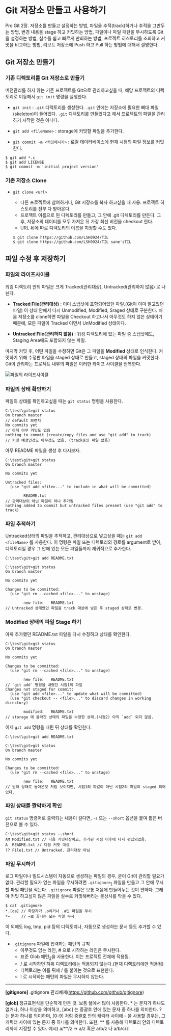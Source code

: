 # Git 저장소 만들고 사용하기

Pro Git 2장.
저장소를 만들고 설정하는 방법, 파일을 추적(track)하거나 추적을 그만두는 방법, 변경 내용을 stage 하고 커밋하는 방법, 파일이나 파일 패턴을 무시하도록 Git을 설정하는 방법, 실수를 쉽고 빠르게 만회하는 방법, 프로젝트 히스토리를 조회하고 커밋을 비교하는 방법, 리모트 저장소에 Push 하고 Pull 하는 방법에 대해서 설명한다.

## Git 저장소 만들기

### 기존 디렉토리를 Git 저장소로 만들기

버전관리를 하지 않는 기존 프로젝트를 Git으로 관리하고싶을 때, 해당 프로젝트의 디렉토리로 이동해서 `git init` 명령을 실행한다.

- `git init` : `.git` 디렉토리를 생성한다. `.git` 안에는 저장소에 필요한 뼈대 파일(skeleton)이 들어있다. `.git` 디렉토리를 만들었다고 해서 프로젝트의 파일을 관리하기 시작한 것은 아니다.

- `git add <fileName>` : storage에 커밋할 파일을 추가한다.

- `git commit -m <커밋메시지>` : 로컬 데이터베이스에 현재 시점의 파일 정보를 커밋한다.

```
$ git add *.c
$ git add LICENSE
$ git commit -m 'initial project version'
```

### 기존 저장소 Clone

- `git clone <url>`

  - 다른 프로젝트에 참여하거나, Git 저장소를 복사 하고싶을 때 사용. 프로젝트 히스토리를 전부 다 받아온다.
  - 프로젝트 이름으로 된 디렉토리를 만들고, 그 안에 .git 디렉토리를 만든다. 그 후, 저장소의 데이터를 모두 가져온 뒤 가장 최신 버전을 checkout 한다.
  - URL 뒤에 따로 디렉토리의 이름을 지정할 수도 있다.

  ```
  $ git clone https://github.com/LSH0924/TIL
  $ git clone https://github.com/LSH0924/TIL sane'sTIL
  ```

## 파일 수정 후 저장하기

### 파일의 라이프사이클

워킹 디렉토리 안의 파일은 크게 Tracked(관리대상), Untracked(관리하지 않음) 로 나뉜다.

- **Tracked File(관리대상)** : 이미 스냅샷에 포함되어있던 파일.(Git이 이미 알고있던 파일) 이 상태 안에서 다시 Unmodified, Modified, Sraged 상태로 구분한다. 처음 저장소를 clone하면 파일을 Checkout 하고나서 아무것도 하지 않은 상태이기 때문에, 모든 파일이 Tracked 이면서 UnModified 상태이다.

- **Untracked File(관리하지 않음)** : 워킹 디렉토리에 있는 파일 중 스냅샷에도, Staging Area에도 포함되지 않는 파일.

마지막 커밋 후, 어떤 파일을 수정하면 Git은 그 파일을 **Modified** 상태로 인식한다. 커밋하기 위해 수정판 파일을 staged 상태로 만들고, staged 상태의 파일을 커밋한다. Git이 관리하는 프로젝트 내부의 파일은 이러한 라이프 사이클을 반복한다.

![파일의 라이프사이클](https://git-scm.com/book/en/v2/images/lifecycle.png)

### 파일의 상태 확인하기

파일의 상태를 확인하고싶을 때는 `git status` 명령을 사용한다.

```
C:\test\git>git status
On branch master
// default 브랜치
No commits yet
// 아직 아무 커밋도 없음
nothing to commit (create/copy files and use "git add" to track)
// 커밋 예정인것도 아무것도 없음. (track중인 파일 없음)
```

아무 README 파일을 생성 후 다시보자.

```
C:\test\git>git status
On branch master

No commits yet

Untracked files:
  (use "git add <file>..." to include in what will be committed)

        README.txt
// 관리대상이 아닌 파일이 하나 추가됨
nothing added to commit but untracked files present (use "git add" to track)
```

### 파일 추적하기

Untracked상태의 파일을 추적하고, 관리대상으로 넣고싶을 때는 `git add <fileName>` 를 사용한다. 이 명령은 파일 또는 디렉토리의 경로를 argument로 받아, 디렉토리일 경우 그 안에 있는 모든 파일들까지 재귀적으로 추가한다.

```
C:\test\git>git add README.txt

C:\test\git>git status
On branch master

No commits yet

Changes to be committed:
  (use "git rm --cached <file>..." to unstage)

        new file:   README.txt
// Untracked 상태였던 파일을 track 대상에 넣은 후 staged 상태로 변경.
```

### Modified 상태의 파일 Stage 하기

아까 추가했던 README.txt 파일을 다시 수정하고 상태를 확인한다.

```
C:\test\git>git status
On branch master

No commits yet

Changes to be committed:
  (use "git rm --cached <file>..." to unstage)

        new file:   README.txt
// `git add` 명령을 내렸던 시점1의 파일
Changes not staged for commit:
  (use "git add <file>..." to update what will be committed)
  (use "git checkout -- <file>..." to discard changes in working directory)

        modified:   README.txt
// storage 에 올라간 상태의 파일을 수정한 상태.(시점2) 아직 `add` 되지 않음.
```

이제 `git add` 명령을 내린 뒤 상태를 확인한다.

```
C:\test\git>git add README.txt

C:\test\git>git status
On branch master

No commits yet

Changes to be committed:
  (use "git rm --cached <file>..." to unstage)

        new file:   README.txt
// 원래 상태로 돌아온것 처럼 보이지만, 시점1의 파일이 아닌 시점2의 파일이 staged 되어있다.
```

### 파일 상태를 짤막하게 확인

`git status` 명령어로 출력되는 내용이 길다면, `-s` 또는 `--short` 옵션을 붙여 짧은 버전으로 볼 수 있다.

```
C:\test\git>git status --short
AM Modified.txt // 다음 커밋대상이고, 추가된 시점 이후에 다시 편집되었음.
A  README.txt // 다음 커밋 대상
?? File1.txt // Untracked. 관리대상 아님
```

### 파일 무시하기

로그 파일이나 빌드시스템이 자동으로 생성하는 파일의 경우, 굳이 Git이 관리할 필요가 없다. 관리할 필요가 없는 파일을 무시하려면 `.gitignore`<sub>[1](#gitignore)</sub> 파일을 만들고 그 안에 무시할 파일 패턴을 적는다. `.gitignore` 파일은 보통 처음에 만들어두는 것이 편하다. 그래야 커밋 하고싶지 않은 파일을 실수로 커밋해버리는 불상사를 막을 수 있다.

```:.gitignore 파일의 작성예시
$ cat .gitignore
*.[oa] // 확장자가 .o이거나 .a인 파일을 무시
*~     // ~로 끝나는 모든 파일 무시
```

이 외에도 log, tmp, pid 등의 디렉토리나, 자동으로 생성하는 문서 등도 추가할 수 있다.

- `.gitignore` 파일에 입력하는 패턴의 규칙
  - 아무것도 없는 라인, # 으로 시작하는 라인은 무시한다.
  - 표준 Glob 패턴<sub>[2](#glob)</sub>을 사용한다. 이는 프로젝트 전체에 적용됨.
  - / 로 시작하면 하위 디렉토리에는 적용되지 않는다.(현재 디렉토리에만 적용됨)
  - 디렉토리는 이름 뒤에 / 를 붙이는 것으로 표현한다.
  - ! 로 시작하는 패턴의 파일은 무시하지 않는다.

---

<strong id="gitignore">[gitignore]</strong> .gitignore 관리예제(https://github.com/github/gitignore)

<strong id="glob">[glob]</strong> 정규표현식을 단순하게 만든 것. 보통 쉘에서 많이 사용한다. \* 는 문자가 하나도 없거나, 하나 이상을 의미하고, [abc] 는 중괄호 안에 있는 문자 중 하나를 의미한다. ? 는 문자 하나를 의미하며, [0-9] 처럼 중괄호 안의 캐릭터 사이에 - 을 사용할 경우는, 그 캐릭터 사이에 있는 문자 중 하나를 의미한다. 또한, ** 를 사용해 디렉토리 안의 디렉토리까지 지정할 수 있다. 예시) a/**/z -> a/z 혹은 a/b/z 나 a/b/c/z
